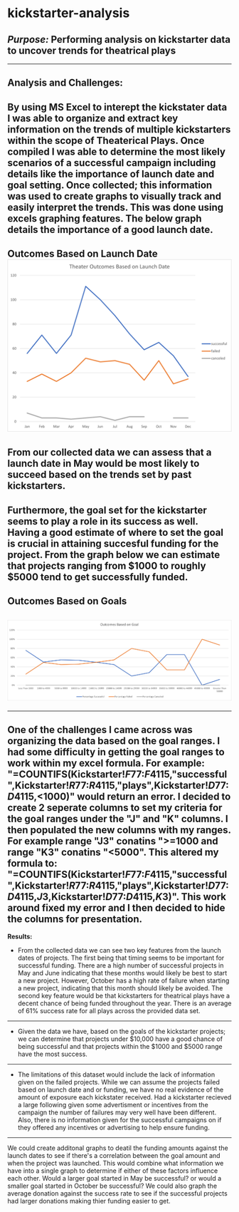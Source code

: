 # kickstarter-analysis
## ***Purpose:*** Performing analysis on kickstarter data to uncover trends for theatrical plays 
---
**Analysis and Challenges:**
---
By using MS Excel to interept the kickstater data I was able to organize and extract key information on the trends of multiple kickstarters within the scope of Theaterical Plays.
Once compiled I was able to determine the most likely scenarios of a successful campaign including details like the importance of launch date and goal setting.  Once collected; this information was used to create graphs to visually track and easily interpret the trends.  This was done using excels graphing features.  The below graph details the importance of a good launch date.  
---
**Outcomes Based on Launch Date**
![Outcomes Based on Launch Date](https://github.com/Jbailey8316/kickstarter-analysis/blob/main/resources/Theater_Outcomes_vs_Launch.png)
---
From our collected data we can assess that a launch date in May would be most likely to succeed based on the trends set by past kickstarters.
---
Furthermore, the goal set for the kickstarter seems to play a role in its success as well.  Having a good estimate of where to set the goal is crucial in attaining succesful funding for the project.  From the graph below we can estimate that projects ranging from $1000 to roughly $5000 tend to get successfully funded.
---
**Outcomes Based on Goals**
---
![Outcomes Based on Goals](https://github.com/Jbailey8316/kickstarter-analysis/blob/main/resources/Outcomes_vs_Goals.png)
---
---
One of the challenges I came across was organizing the data based on the goal ranges.  I had some difficulty in getting the goal ranges to work within my excel formula.  For example: "=COUNTIFS(Kickstarter!$F$77:$F$4115,"successful",Kickstarter!$R$77:$R$4115,"plays",Kickstarter!$D$77:$D$4115,<1000)" would return an error.  I decided to create 2 seperate columns to set my criteria for the goal ranges under the "J" and "K" columns.  I then populated the new columns with my ranges.  For example range "J3" conatins ">=1000 and range "K3" conatins "<5000".  This altered my formula to: "=COUNTIFS(Kickstarter!$F$77:$F$4115,"successful",Kickstarter!$R$77:$R$4115,"plays",Kickstarter!$D$77:$D$4115,$J$3,Kickstarter!$D$77:$D$4115,$K$3)".  This work around fixed my error and I then decided to hide the columns for presentation.
---
**Results:**
* From the collected data we can see two key features from the launch dates of projects.  The first being that timing seems to be important for successful funding.  There are a high number of successful projects in May and June indicating that these months would likely be best to start a new project. However, October has a high rate of failure when starting a new project, indicating that this month should likely be avoided.  The second key feature would be that kickstarters for theatrical plays have a decent chance of being funded throughout the year.  There is an average of 61% success rate for all plays across the provided data set.
---
* Given the data we have, based on the goals of the kickstarter projects; we can determine that projects under $10,000 have a good chance of being successful and that projects within the $1000 and $5000 range have the most success.
---
* The limitations of this dataset would include the lack of information given on the failed projects.  While we can assume the projects failed based on launch date and or funding, we have no real evidence of the amount of exposure each kickstater received.  Had a kickstarter recieved a large following given some advertisment or incentives from the campaign the number of failures may very well have been different.  Also, there is no information given for the successful campaigns on if they offered any incentives or advertising to help ensure funding.
---
We could create additonal graphs to deatil the funding amounts against the launch dates to see if there's a correlation between the goal amount and when the project was launched.  This would combine what information we have into a single graph to determine if either of these factors influence each other.  Would a larger goal started in May be successful? or would a smaller goal started in October be successful? We could also graph the average donation against the success rate to see if the successful projects had larger donations making thier funding easier to get.
